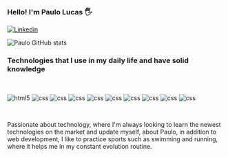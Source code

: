 ### Hello! I'm Paulo Lucas 🖐️

[![Linkedin](https://img.shields.io/badge/LinkedIn-0077B5?style=for-the-badge&logo=linkedin&logoColor=white)](https://www.linkedin.com/in/paulo-lucas-barcellos-lopes-9bb6511b3/)


![Paulo GitHub stats](https://github-readme-stats.vercel.app/api?username=lucasbclls&show_icons=true&theme=radical)

### Technologies that I use in my daily life and have solid knowledge

<div style="display: inline_block"> <br/>


<img  align="center" alt="html5" src="https://img.shields.io/badge/HTML5-E34F26?style=for-the-badge&logo=html5&logoColor=white"> <img  align="center" alt="css" src="https://img.shields.io/badge/CSS3-1572B6?style=for-the-badge&logo=css3&logoColor=white"> <img  align="center" alt="css" src="https://img.shields.io/badge/JavaScript-323330?style=for-the-badge&logo=javascript&logoColor=F7DF1E"> <img  align="center" alt="css" src="https://img.shields.io/badge/TypeScript-007ACC?style=for-the-badge&logo=typescript&logoColor=white"> <img  align="center" alt="css" src="https://img.shields.io/badge/Vue.js-35495E?style=for-the-badge&logo=vue.js&logoColor=4FC08D"> <img  align="center" alt="css" src="	https://img.shields.io/badge/React-20232A?style=for-the-badge&logo=react&logoColor=61DAFB"> <img  align="center" alt="css" src="	https://img.shields.io/badge/MySQL-00000F?style=for-the-badge&logo=mysql&logoColor=white"> <img  align="center" alt="css" src="https://img.shields.io/badge/PostgreSQL-316192?style=for-the-badge&logo=postgresql&logoColor=white"> <img  align="center" alt="css" src="https://img.shields.io/badge/Laravel-FF2D20?style=for-the-badge&logo=laravel&logoColor=white">
<img  align="center" alt="css" src="https://img.shields.io/badge/PHP-777BB4?style=for-the-badge&logo=php&logoColor=white">
</div> <br/>

Passionate about technology, where I'm always looking to learn the newest technologies on the market and update myself, about Paulo, in addition to web development, I like to practice sports such as swimming and running, where it helps me in my constant evolution routine.
